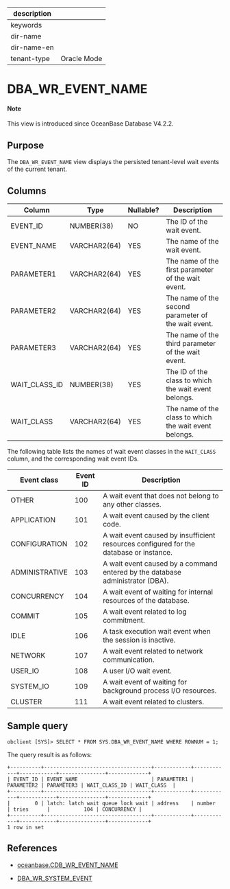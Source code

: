 | description ||
|---|---|
| keywords ||
| dir-name ||
| dir-name-en ||
| tenant-type | Oracle Mode |

# DBA_WR_EVENT_NAME

<main id="notice" type='explain'>
<h4>Note</h4>
<p>This view is introduced since OceanBase Database V4.2.2. </p>
</main>

## Purpose

The `DBA_WR_EVENT_NAME` view displays the persisted tenant-level wait events of the current tenant.

## Columns

| **Column** | **Type** | **Nullable?** | **Description** |
|---------------|-------------|---------------------|----------------------------------------|
| EVENT_ID | NUMBER(38) | NO | The ID of the wait event. |
| EVENT_NAME | VARCHAR2(64) | YES | The name of the wait event. |
| PARAMETER1 | VARCHAR2(64) | YES | The name of the first parameter of the wait event. |
| PARAMETER2 | VARCHAR2(64) | YES | The name of the second parameter of the wait event. |
| PARAMETER3 | VARCHAR2(64) | YES | The name of the third parameter of the wait event. |
| WAIT_CLASS_ID | NUMBER(38) | YES | The ID of the class to which the wait event belongs. |
| WAIT_CLASS | VARCHAR2(64) | YES | The name of the class to which the wait event belongs. |

The following table lists the names of wait event classes in the `WAIT_CLASS` column, and the corresponding wait event IDs.

| Event class | Event ID | Description |
|------|----|------|
| OTHER | 100 | A wait event that does not belong to any other classes. |
| APPLICATION | 101 | A wait event caused by the client code. |
| CONFIGURATION | 102 | A wait event caused by insufficient resources configured for the database or instance. |
| ADMINISTRATIVE | 103 | A wait event caused by a command entered by the database administrator (DBA). |
| CONCURRENCY | 104 | A wait event of waiting for internal resources of the database. |
| COMMIT | 105 | A wait event related to log commitment. |
| IDLE | 106 | A task execution wait event when the session is inactive. |
| NETWORK | 107 | A wait event related to network communication. |
| USER_IO | 108 | A user I/O wait event. |
| SYSTEM_IO | 109 | A wait event of waiting for background process I/O resources. |
| CLUSTER | 111 | A wait event related to clusters. |

## Sample query

```shell
obclient [SYS]> SELECT * FROM SYS.DBA_WR_EVENT_NAME WHERE ROWNUM = 1;
```

The query result is as follows:

```shell
+----------+-----------------------------------+------------+------------+------------+---------------+-------------+
| EVENT_ID | EVENT_NAME                        | PARAMETER1 | PARAMETER2 | PARAMETER3 | WAIT_CLASS_ID | WAIT_CLASS  |
+----------+-----------------------------------+------------+------------+------------+---------------+-------------+
|        0 | latch: latch wait queue lock wait | address    | number     | tries      |           104 | CONCURRENCY |
+----------+-----------------------------------+------------+------------+------------+---------------+-------------+
1 row in set
```

## References

* [oceanbase.CDB_WR_EVENT_NAME](../../300.system-view-of-sys-tenant/200.dictionary-view-of-sys-tenant/13500.o-cdb_wr_event_name-of-sys-tenant.md)

* [DBA_WR_SYSTEM_EVENT](23600.dba_wr_system_event-of-oracle-mode.md)
